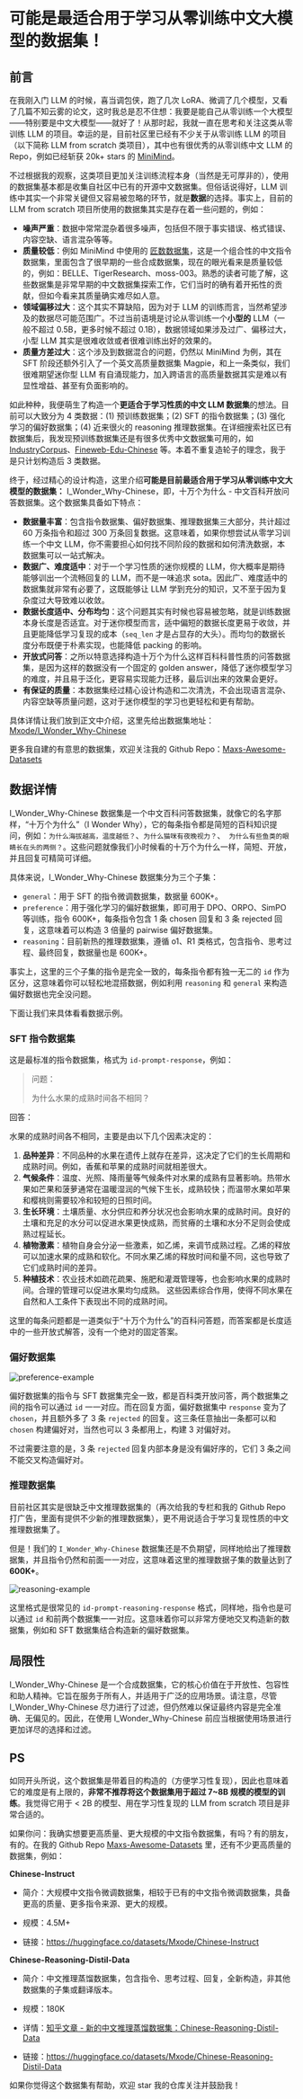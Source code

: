 # 可能是最适合用于学习从零训练中文大模型的数据集！

## 前言

在我刚入门 LLM 的时候，喜当调包侠，跑了几次 LoRA、微调了几个模型，又看了几篇不知云雾的论文，这时我总是忍不住想：我要是能自己从零训练一个大模型——特别要是中文大模型——就好了！从那时起，我就一直在思考和关注这类从零训练 LLM 的项目。幸运的是，目前社区里已经有不少关于从零训练 LLM 的项目（以下简称 LLM from scratch 类项目），其中也有很优秀的从零训练中文 LLM 的 Repo，例如已经斩获 20k+ stars 的 [MiniMind](https://github.com/jingyaogong/minimind)。

不过根据我的观察，这类项目更加关注训练流程本身（当然是无可厚非的），使用的数据集基本都是收集自社区中已有的开源中文数据集。但俗话说得好，LLM 训练中其实一个非常关键但又容易被忽略的环节，就是**数据**的选择。事实上，目前的 LLM from scratch 项目所使用的数据集其实是存在着一些问题的，例如：

- **噪声严重**：数据中常常混杂着很多噪声，包括但不限于事实错误、格式错误、内容空缺、语言混杂等等。
- **质量较低**：例如 MiniMind 中使用的 [匠数数据集](https://www.modelscope.cn/datasets/deepctrl/deepctrl-sft-data)，这是一个组合性的中文指令数据集，里面包含了很早期的一些合成数据集，现在的眼光看来是质量较低的，例如：BELLE、TigerResearch、moss-003。熟悉的读者可能了解，这些数据集是非常早期的中文数据集探索工作，它们当时的确有着开拓性的贡献，但如今看来其质量确实难尽如人意。
- **领域偏移过大**：这个其实不算缺陷，因为对于 LLM 的训练而言，当然希望涉及的数据尽可能范围广。不过当前语境是讨论从零训练一个**小型的** LLM（一般不超过 0.5B，更多时候不超过 0.1B），数据领域如果涉及过广、偏移过大，小型 LLM 其实是很难收敛或者很难训练出好的效果的。
- **质量方差过大**：这个涉及到数据混合的问题，仍然以 MiniMind 为例，其在 SFT 阶段还额外引入了一个英文高质量数据集 Magpie，和上一条类似，我们很难期望迷你型 LLM 有自涌现能力，加入跨语言的高质量数据其实是难以有显性增益、甚至有负面影响的。

如此种种，我便萌生了构造一个**更适合于学习性质的中文 LLM 数据集**的想法。目前可以大致分为 4 类数据：(1) 预训练数据集；(2) SFT 的指令数据集；(3) 强化学习的偏好数据集；(4) 近来很火的 reasoning 推理数据集。在详细搜索社区已有数据集后，我发现预训练数据集还是有很多优秀中文数据集可用的，如 [IndustryCorpus](https://huggingface.co/datasets/BAAI/IndustryCorpus2)、[Fineweb-Edu-Chinese](https://huggingface.co/datasets/opencsg/Fineweb-Edu-Chinese-V2.1) 等。本着不重复造轮子的理念，我于是只计划构造后 3 类数据。

终于，经过精心的设计构造，这里介绍**可能是目前最适合用于学习从零训练中文大模型的数据集：** I_Wonder_Why-Chinese，即，十万个为什么 - 中文百科开放问答数据集。这个数据集具备如下特点：

- **数据量丰富**：包含指令数据集、偏好数据集、推理数据集三大部分，共计超过 60 万条指令和超过 300 万条回复数据。这意味着，如果你想尝试从零学习训练一个中文 LLM，你不需要担心如何找不同阶段的数据和如何清洗数据，本数据集可以一站式解决。
- **数据广、难度适中**：对于一个学习性质的迷你规模的 LLM，你大概率是期待能够训出一个流畅回复的 LLM，而不是一味追求 sota。因此广、难度适中的数据集就非常有必要了，这既能够让 LLM 学到充分的知识，又不至于因为复杂度过大导致难以收敛。
- **数据长度适中、分布均匀**：这个问题其实有时候也容易被忽略，就是训练数据本身长度是否适宜。对于迷你模型而言，适中偏短的数据长度更易于收敛，并且更能降低学习复现的成本（`seq_len` 才是占显存的大头）。而均匀的数据长度分布既便于朴素实现，也能降低 packing 的影响。
- **开放式问答**：之所以特意选择构造十万个为什么这样百科科普性质的问答数据集，是因为这样的数据没有一个固定的 golden answer，降低了迷你模型学习的难度，并且易于泛化，更容易实现能力迁移，最后训出来的效果会更好。
- **有保证的质量**：本数据集经过精心设计构造和二次清洗，不会出现语言混杂、内容空缺等质量问题，这对于迷你模型的学习也更轻松和更有帮助。

具体详情让我们放到正文中介绍，这里先给出数据集地址：[Mxode/I_Wonder_Why-Chinese](https://huggingface.co/datasets/Mxode/I_Wonder_Why-Chinese)

更多我自建的有意思的数据集，欢迎关注我的 Github Repo：[Maxs-Awesome-Datasets](https://github.com/Mxoder/Maxs-Awesome-Datasets)



## 数据详情

I_Wonder_Why-Chinese 数据集是一个中文百科问答数据集，就像它的名字那样，“十万个为什么”（I Wonder Why），它的每条指令都是简短的百科知识提问，例如：`为什么海拔越高，温度越低？`、`为什么猫咪有夜晚视力？`、` 为什么有些鱼类的眼睛长在头的两侧？`。这些问题就像我们小时候看的十万个为什么一样，简短、开放，并且回复可精简可详细。

具体来说，I_Wonder_Why-Chinese 数据集分为三个子集：

- `general`：用于 SFT 的指令微调数据集，数据量 600K+。
- `preference`：用于强化学习的偏好数据集，即可用于 DPO、ORPO、SimPO 等训练，指令 600K+，每条指令包含 1 条 chosen  回复和 3 条 rejected 回复，这意味着可以构造 3 倍量的 pairwise 偏好数据集。
- `reasoning`：目前新热的推理数据集，遵循 o1、R1 类格式，包含指令、思考过程、最终回复，数据量也是 600K+。

事实上，这里的三个子集的指令是完全一致的，每条指令都有独一无二的 `id` 作为区分，这意味着你可以轻松地混搭数据，例如利用 `reasoning` 和 `general` 来构造偏好数据也完全没问题。

下面让我们来具体看看数据示例。



### SFT 指令数据集

这是最标准的指令数据集，格式为 `id-prompt-response`，例如：

> 问题：
>
> 为什么水果的成熟时间各不相同？

回答：

水果的成熟时间各不相同，主要是由以下几个因素决定的：

1. **品种差异**：不同品种的水果在遗传上就存在差异，这决定了它们的生长周期和成熟时间。例如，香蕉和苹果的成熟时间就相差很大。 
2. **气候条件**：温度、光照、降雨量等气候条件对水果的成熟有显著影响。热带水果如芒果和菠萝通常在温暖湿润的气候下生长，成熟较快；而温带水果如苹果和樱桃则需要较冷和较短的日照时间。
3. **生长环境**：土壤质量、水分供应和养分状况也会影响水果的成熟时间。良好的土壤和充足的水分可以促进水果更快成熟，而贫瘠的土壤和水分不足则会使成熟过程延长。
4. **植物激素**：植物自身会分泌一些激素，如乙烯，来调节成熟过程。乙烯的释放可以加速水果的成熟和软化。不同水果乙烯的释放时间和量不同，这也导致了它们成熟时间的差异。
5. **种植技术**：农业技术如疏花疏果、施肥和灌溉管理等，也会影响水果的成熟时间。合理的管理可以促进水果均匀成熟。 这些因素综合作用，使得不同水果在自然和人工条件下表现出不同的成熟时间。

这里的每条问题都是一道类似于“十万个为什么”的百科问答题，而答案都是长度适中的一些开放式解答，没有一个绝对的固定答案。



### 偏好数据集

![preference-example](../static/i_wonder_why-preference-example.jpg)

偏好数据集的指令与 SFT 数据集完全一致，都是百科类开放问答，两个数据集之间的指令可以通过 `id` 一一对应。而在回复方面，偏好数据集中 `response` 变为了 `chosen`，并且额外多了 3 条 `rejected` 的回复。这三条任意抽出一条都可以和 `chosen` 构建偏好对，当然也可以 3 条都用上，构建 3 对偏好对。

不过需要注意的是，3 条 `rejected` 回复内部本身是没有偏好序的，它们 3 条之间不能交叉构造偏好对。



### 推理数据集

目前社区其实是很缺乏中文推理数据集的（再次给我的专栏和我的 Github Repo 打广告，里面有提供不少新的推理数据集），更不用说适合于学习复现性质的中文推理数据集了。

但是！我们的 `I_Wonder_Why-Chinese` 数据集还是不负期望，同样地给出了推理数据集，并且指令仍然和前面一一对应，这意味着这里的推理数据子集的数量达到了 **600K+**。

![reasoning-example](../static/i_wonder_why-reasoning-example.jpg)

这里格式是很常见的 `id-prompt-reasoning-response` 格式，同样地，指令也是可以通过 `id` 和前两个数据集一一对应。这意味着你可以非常方便地交叉构造新的数据集，例如和 SFT 数据集结合构造新的偏好数据集。



## 局限性

I_Wonder_Why-Chinese 是一个合成数据集，它的核心价值在于开放性、包容性和助人精神。它旨在服务于所有人，并适用于广泛的应用场景。请注意，尽管 I_Wonder_Why-Chinese 尽力进行了过滤，但仍然难以保证最终内容是完全准确、无偏见的。因此，在使用 I_Wonder_Why-Chinese 前应当根据使用场景进行更加详尽的选择和过滤。



## PS

如同开头所说，这个数据集是带着目的构造的（方便学习性复现），因此也意味着它的难度是有上限的，**非常不推荐将这个数据集用于超过 7~8B 规模的模型的训练**。我觉得它用于 < 2B 的模型、用在学习性复现的 LLM from scratch 项目是非常合适的。

如果你问：我确实想要更高质量、更大规模的中文指令数据集，有吗？有的朋友，有的。在我的 Github Repo [Maxs-Awesome-Datasets](https://github.com/Mxoder/Maxs-Awesome-Datasets) 里，还有不少更高质量的数据集，例如：

**Chinese-Instruct**

- 简介：大规模中文指令微调数据集，相较于已有的中文指令微调数据集，具备更高的质量、更多指令来源、更大的规模。

- 规模：4.5M+

- 链接：https://huggingface.co/datasets/Mxode/Chinese-Instruct

**Chinese-Reasoning-Distil-Data**

- 简介：中文推理蒸馏数据集，包含指令、思考过程、回复，全新构造，非其他数据集的子集或翻译版本。

- 规模：180K

- 详情：[知乎文章 - 新的中文推理蒸馏数据集：Chinese-Reasoning-Distil-Data](https://zhuanlan.zhihu.com/p/1898405616860521535)

- 链接：https://huggingface.co/datasets/Mxode/Chinese-Reasoning-Distil-Data

如果你觉得这个数据集有帮助，欢迎 star 我的仓库关注并鼓励我！